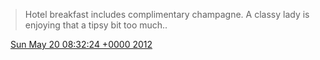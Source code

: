 > Hotel breakfast includes complimentary champagne\. A classy lady is enjoying that a tipsy bit too much\.\.

<img src="../../media/tweet.ico" width="12" /> [Sun May 20 08:32:24 +0000 2012](https://twitter.com/DromerDenker/status/204127420343791616)